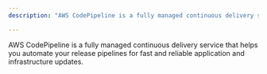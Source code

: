 ```yaml
---
description: "AWS CodePipeline is a fully managed continuous delivery service that helps you automate your release pipelines for fast and reliable application and infrastructure updates."

---
```

AWS CodePipeline is a fully managed continuous delivery service that helps you automate your release pipelines for fast and reliable application and infrastructure updates.
